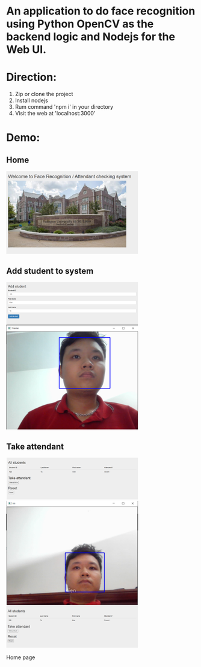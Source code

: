 # An application to do face recognition using Python OpenCV as the backend logic and Nodejs for the Web UI.

# Direction: 
1. Zip or clone the project
2. Install nodejs
3. Rum command 'npm i' in your directory
4. Visit the web at 'localhost:3000'

# Demo:
<p align="center">
  <h2> Home </h2>
  <img src="images\home.png" width="350" title="home">
  <h2> Add student to system </h2>
  <img src="images\add_student_web.png" width="350" title="addStudentWeb">
  <img src="images\add_student_opencv.png" width="350" title="addStudentPython">
  <h2> Take attendant </h2>
  <img src="images\take_attendant_web_before.png" width="350" title="takeAttendantBefore">
  <img src="images\take_attendant_opencv.png" width="350" title="takeAttendantPython">
  <img src="images\take_attendant_web_after.png" width="350" title="takeAttendantAfter">
</p>

Home page